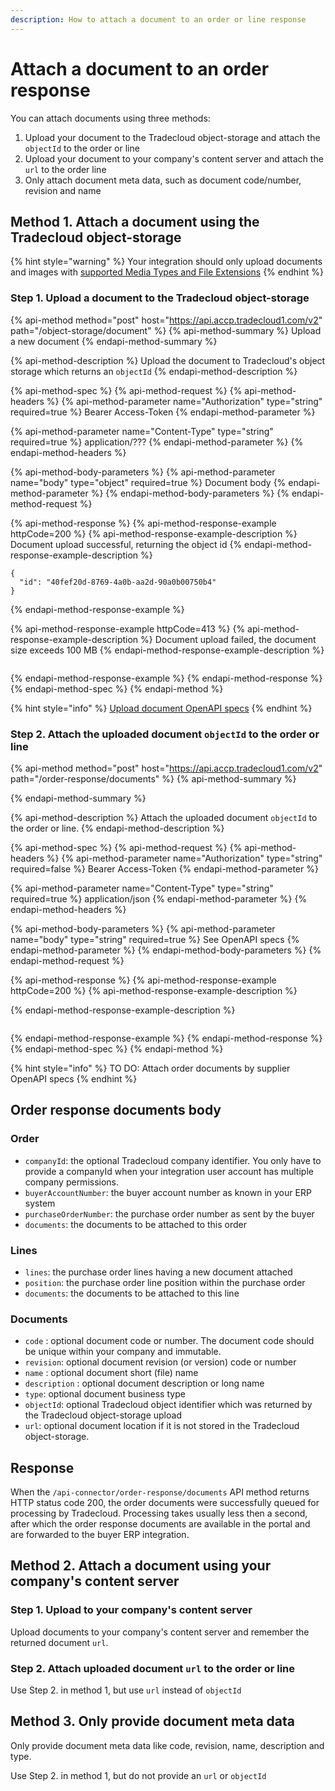 ```yaml
---
description: How to attach a document to an order or line response
---
```


# Attach a document to an order response

You can attach documents using three methods:

1. Upload your document to the Tradecloud object-storage and attach the `objectId` to the order or line
2. Upload your document to your company's content server and attach the `url` to the order line
3. Only attach document meta data, such as document code/number, revision and name

## Method 1. Attach a document using the Tradecloud object-storage

{% hint style="warning" %}
Your integration should only upload documents and images with [supported Media Types and File Extensions](/security/media-types.md)
{% endhint %}

### Step 1. Upload a document to the Tradecloud object-storage

{% api-method method="post" host="https://api.accp.tradecloud1.com/v2" path="/object-storage/document" %}
{% api-method-summary %}
Upload a new document
{% endapi-method-summary %}

{% api-method-description %}
Upload the document to Tradecloud's object storage which returns an `objectId`
{% endapi-method-description %}

{% api-method-spec %}
{% api-method-request %}
{% api-method-headers %}
{% api-method-parameter name="Authorization" type="string" required=true %}
Bearer Access-Token
{% endapi-method-parameter %}

{% api-method-parameter name="Content-Type" type="string" required=true %}
application/???
{% endapi-method-parameter %}
{% endapi-method-headers %}

{% api-method-body-parameters %}
{% api-method-parameter name="body" type="object" required=true %}
Document body
{% endapi-method-parameter %}
{% endapi-method-body-parameters %}
{% endapi-method-request %}

{% api-method-response %}
{% api-method-response-example httpCode=200 %}
{% api-method-response-example-description %}
Document upload successful, returning the object id
{% endapi-method-response-example-description %}

```text
{
  "id": "40fef20d-8769-4a0b-aa2d-90a0b00750b4"
}
```
{% endapi-method-response-example %}

{% api-method-response-example httpCode=413 %}
{% api-method-response-example-description %}
Document upload failed, the document size exceeds 100 MB
{% endapi-method-response-example-description %}

```text

```
{% endapi-method-response-example %}
{% endapi-method-response %}
{% endapi-method-spec %}
{% endapi-method %}

{% hint style="info" %}
[Upload document OpenAPI specs](https://swagger-ui.accp.tradecloud1.com/?url=https://api.accp.tradecloud1.com/v2/object-storage/specs.yaml#/object-storage/uploadDocument)
{% endhint %}

### Step 2. Attach the uploaded document `objectId` to the order or line

{% api-method method="post" host="https://api.accp.tradecloud1.com/v2" path="/order-response/documents" %}
{% api-method-summary %}

{% endapi-method-summary %}

{% api-method-description %}
Attach the uploaded document `objectId` to the order or line.
{% endapi-method-description %}

{% api-method-spec %}
{% api-method-request %}
{% api-method-headers %}
{% api-method-parameter name="Authorization" type="string" required=false %}
Bearer Access-Token
{% endapi-method-parameter %}

{% api-method-parameter name="Content-Type" type="string" required=true %}
application/json
{% endapi-method-parameter %}
{% endapi-method-headers %}

{% api-method-body-parameters %}
{% api-method-parameter name="body" type="string" required=true %}
See OpenAPI specs
{% endapi-method-parameter %}
{% endapi-method-body-parameters %}
{% endapi-method-request %}

{% api-method-response %}
{% api-method-response-example httpCode=200 %}
{% api-method-response-example-description %}

{% endapi-method-response-example-description %}

```text

```
{% endapi-method-response-example %}
{% endapi-method-response %}
{% endapi-method-spec %}
{% endapi-method %}

{% hint style="info" %}
TO DO: Attach order documents by supplier OpenAPI specs
{% endhint %}

## Order response documents body

### Order

* `companyId`: the optional Tradecloud company identifier. You only have to provide a companyId when your integration user account has multiple company permissions.
* `buyerAccountNumber`: the buyer account number as known in your ERP system
* `purchaseOrderNumber`: the purchase order number as sent by the buyer
* `documents`: the documents to be attached to this order

### Lines

* `lines`: the purchase order lines having a new document attached
* `position`: the purchase order line position within the purchase order
* `documents`: the documents to be attached to this line

### Documents

* `code` : optional document code or number. The document code should be unique within your company and immutable.
* `revision`: optional document revision \(or version\) code or number
* `name` : optional document short \(file\) name
* `description` : optional document description or long name
* `type`: optional document business type
* `objectId`: optional Tradecloud object identifier which was returned by the Tradecloud object-storage upload
* `url`: optional document location if it is not stored in the Tradecloud object-storage.

## Response

When the `/api-connector/order-response/documents` API method returns HTTP status code 200, the order documents were successfully queued for processing by Tradecloud. Processing takes usually less then a second, after which the order response documents are available in the portal and are forwarded to the buyer ERP integration.

## Method 2. Attach a document using your company's content server

### Step 1. Upload to your company's content server

Upload documents to your company's content server and remember the returned document `url`.

### Step 2. Attach uploaded document `url` to the order or line

Use Step 2. in method 1, but use `url` instead of `objectId`

## Method 3. Only provide document meta data

Only provide document meta data like code, revision, name, description and type.

Use Step 2. in method 1, but do not provide an `url` or `objectId`

